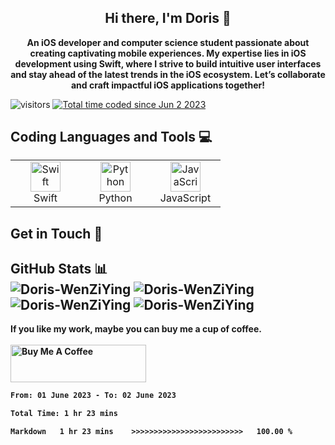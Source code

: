 <h2 align="center">
  <strong>
    Hi there, I'm Doris 👋
  </strong>
</h2>

<p align="center">
  <strong>
    An iOS developer and computer science student passionate about creating captivating mobile experiences. My expertise lies in iOS development using Swift, where I strive to build intuitive user interfaces and stay ahead of the latest trends in the iOS ecosystem. Let’s collaborate and craft impactful iOS applications together!
  </strong>
</p>

<p align="left">
  <img
    src="https://komarev.com/ghpvc/?username=Doris-WenZiYing&label=Profile%20views&color=0e75b6&style=flat"
    alt="visitors"
  />
  <a href="https://wakatime.com/@d27a07f2-8cfe-4db0-bd50-e86889bf80e8?style=social">
    <img 
      src="https://wakatime.com/badge/user/d27a07f2-8cfe-4db0-bd50-e86889bf80e8.svg" 
      alt="Total time coded since Jun 2 2023" />
  </a>
</p>

<h2 align="left">
  <strong>
    Coding Languages and Tools 💻</br>
  </strong>

  <table>
  <tr>
    <td align="center" width="96">
      <a href="#macropower-tech">
        <img src="https://www.vectorlogo.zone/logos/swift/swift-icon.svg" width="48" height="48" alt="Swift" />
      </a>
      <br>Swift
    </td>
    <td align="center" width="96">
      <a href="#macropower-tech">
        <img src="https://www.vectorlogo.zone/logos/python/python-icon.svg" width="48" height="48" alt="Python" />
      </a>
      <br>Python
    </td>
    <td align="center" width="96">
      <a href="#macropower-tech">
        <img src="https://cdn.jsdelivr.net/gh/devicons/devicon/icons/javascript/javascript-original.svg" width="48" height="48" alt="JavaScript" />
      </a>
      <br>JavaScript
    </td>
    
    
  </tr>
</table>

</h2>

<h2 align="left">
  <strong>
    Get in Touch 📱
  </strong>
</h2>

<h2 align="left">
  <strong>
    GitHub Stats 📊 </br>
  </strong>
  <img src="https://github-readme-stats.vercel.app/api/top-langs?username=Doris-WenZiYing&show_icons=true&locale=en&layout=compact&theme=dark&hide_border=true" alt="Doris-WenZiYing">
  <img src="https://github-profile-trophy.vercel.app/?username=Doris-WenZiYing&theme=juicyfresh&no-frame=true&column=4&row=3" alt="Doris-WenZiYing">
  <img src="https://github-readme-stats.vercel.app/api?username=Doris-WenZiYing&show_icons=true&hide_border=true&count_private=true&theme=dark" alt="Doris-WenZiYing">
  <img src="https://github-readme-streak-stats.herokuapp.com/?user=Doris-WenZiYing&theme=dark&hide_border=true" alt="Doris-WenZiYing">
  <column>
</h2>

<p>
  <strong>If you like my work, maybe you can buy me a cup of coffee.</br></br><strong>
  <a href="https://www.buymeacoffee.com/rizzyD" target="_blank">
    <img 
      src="https://cdn.buymeacoffee.com/buttons/v2/default-yellow.png" 
      alt="Buy Me A Coffee" 
      style="height: 60px !important;width: 217px !important;" 
    />
  </a>
</p>


<!--START_SECTION:waka-->

```txt
From: 01 June 2023 - To: 02 June 2023

Total Time: 1 hr 23 mins

Markdown   1 hr 23 mins    >>>>>>>>>>>>>>>>>>>>>>>>>   100.00 %
```

<!--END_SECTION:waka-->